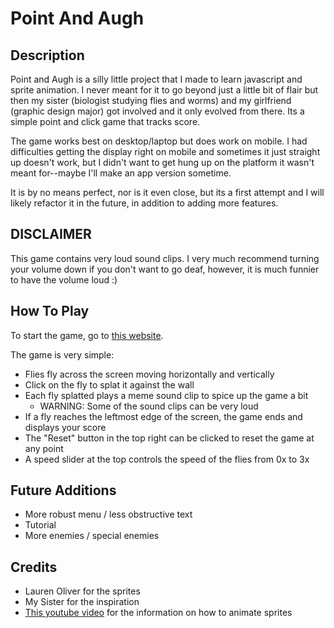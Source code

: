 # Point And Augh

## Description

Point and Augh is a silly little project that I made to learn javascript and sprite animation. I never meant for it to go beyond just a little bit of flair but then my sister (biologist studying flies and worms) and my girlfriend (graphic design major) got involved and it only evolved from there. Its a simple point and click game that tracks score. 

The game works best on desktop/laptop but does work on mobile. I had difficulties getting the display right on mobile and sometimes it just straight up doesn't work, but I didn't want to get hung up on the platform it wasn't meant for--maybe I'll make an app version sometime.

It is by no means perfect, nor is it even close, but its a first attempt and I will likely refactor it in the future, in addition to adding more features.

## DISCLAIMER

This game contains very loud sound clips. I very much recommend turning your volume down if you don't want to go deaf, however, it is much funnier to have the volume loud :)

## How To Play

To start the game, go to [this website](https://syvven.github.io).

The game is very simple: 
- Flies fly across the screen moving horizontally and vertically
- Click on the fly to splat it against the wall
- Each fly splatted plays a meme sound clip to spice up the game a bit
  - WARNING: Some of the sound clips can be very loud
- If a fly reaches the leftmost edge of the screen, the game ends and displays your score
- The "Reset" button in the top right can be clicked to reset the game at any point
- A speed slider at the top controls the speed of the flies from 0x to 3x

## Future Additions

- More robust menu / less obstructive text
- Tutorial
- More enemies / special enemies

## Credits

- Lauren Oliver for the sprites
- My Sister for the inspiration
- [This youtube video](https://www.youtube.com/watch?v=GFO_txvwK_c&t=13829s) for the information on how to animate sprites
